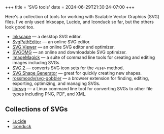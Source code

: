 +++
title = 'SVG tools'
date = 2024-06-29T21:30:24-07:00
+++

Here's a collection of tools for working with Scalable Vector Graphics (SVG) files. I've only used Inkscape, Lucide, and Iconduck so far, but the others look good too.

- [Inkscape](https://inkscape.org/) — a desktop SVG editor.
- [SvgPathEditor](https://yqnn.github.io/svg-path-editor/) — an online SVG editor.
- [SVG Viewer](https://www.svgviewer.dev/) — an online SVG editor and optimizer.
- [SVGOMG](https://jakearchibald.github.io/svgomg/) — an online and downloadable SVG optimizer.
- [ImageMagick](https://imagemagick.org/) — a suite of command line tools for creating and editing images including SVGs.
- [SVG 2 <use>](https://daveknispel.github.io/svg2use/) — converts SVG icon sets for the `<use>` method.
- [SVG Shape Generator](https://www.softr.io/tools/svg-shape-generator) — great for quickly creating new shapes.
- [rossmoody/svg-gobbler](https://github.com/rossmoody/svg-gobbler) — a browser extension for finding, editing, exporting, optimizing, and managing SVGs.
- [librsvg](https://en.wikipedia.org/wiki/Librsvg) — a Linux command line tool for converting SVGs to other file types including PNG, PDF, and XML.

## Collections of SVGs

- [Lucide](https://lucide.dev/)
- [Iconduck](https://iconduck.com/)
